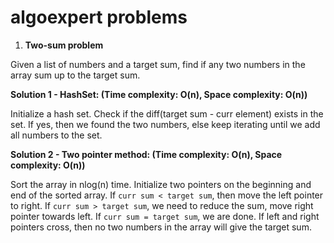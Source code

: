 # algoexpert problems

1. **Two-sum problem**

Given a list of numbers and a target sum, find if any two numbers in the array sum up to the target sum.

**Solution 1 - HashSet: (Time complexity: O(n), Space complexity: O(n))**

Initialize a hash set. Check if the diff(target sum - curr element) exists in the set. If yes, then we found the two numbers, else keep iterating until we add all numbers to the set.

**Solution 2 - Two pointer method: (Time complexity: O(n), Space complexity: O(n))**

Sort the array in nlog(n) time. Initialize two pointers on the beginning and end of the sorted array. If `curr sum < target sum`, then move the left pointer to right. If `curr sum > target sum`, we need to reduce the sum, move right pointer towards left. If `curr sum = target sum`, we are done. If left and right pointers cross, then no two numbers in the array will give the target sum.